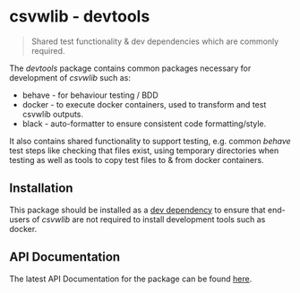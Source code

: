 # csvwlib - devtools

> Shared test functionality & dev dependencies which are commonly required.

The *devtools* package contains common packages necessary for development of *csvwlib* such as:

* behave - for behaviour testing / BDD
* docker - to execute docker containers, used to transform and test csvwlib outputs.
* black - auto-formatter to ensure consistent code formatting/style.

It also contains shared functionality to support testing, e.g. common *behave* test steps like checking that files exist, using temporary directories when testing as well as tools to copy test files to & from docker containers.

## Installation

This package should be installed as a [dev dependency](https://python-poetry.org/docs/cli#options-3) to ensure that end-users of *csvwlib* are not required to install development tools such as docker.

## API Documentation

The latest API Documentation for the package can be found [here](https://ci.floop.org.uk/job/GSS_data/job/csvwlib/job/main/lastSuccessfulBuild/artifact/devtools/docs/_build/html/index.html).
